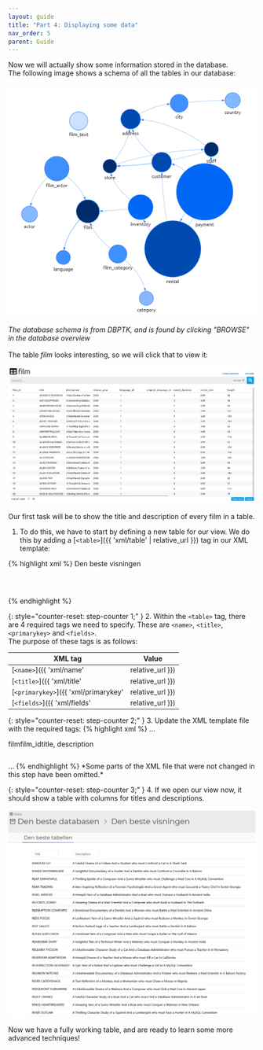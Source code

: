 ```yaml
---
layout: guide
title: "Part 4: Displaying some data"
nav_order: 5
parent: Guide
---
```

Now we will actually show some information stored in the database.\
The following image shows a schema of all the tables in our database:\
<br>
![](../../assets/images/guide/dbptk-schema.png)

*The database schema is from DBPTK, and is found by clicking "BROWSE" in the database overview*\
<br>
The table *film* looks interesting, so we will click that to view it:\
<br>
![](../../assets/images/guide/dbptk-film-table.png)
<br><br>
Our first task will be to show the title and description of every film in a table.
<br>
1. To do this, we have to start by defining a new table for our view. We do this by adding a [`<table>`]({{ 'xml/table' | relative_url }}) tag in our XML template:

{% highlight xml %}
<views>
    <view>
        <name>Den beste visningen</name>
        <table>                    
        </table>
    </view>
</views>
{% endhighlight %}

{: style="counter-reset: step-counter 1;" }
2. Within the `<table>` tag, there are 4 required tags we need to specify. These are `<name>`, `<title>`, `<primarykey>` and `<fields>`.\
The purpose of these tags is as follows:
<br>
  
| XML tag | Value |
| ----- | ---------- |
| [`<name>`]({{ 'xml/name' | relative_url }}) | The name of the table in the database we want data from. As we are getting data from the table *film*, the value will be `film`|
| [`<title>`]({{ 'xml/title' | relative_url }}) | The name that will be displayed above our table. This can be set to anything you want. |
| [`<primarykey>`]({{ 'xml/primarykey' | relative_url }}) | A primary key is a column that has a unique value for every row in a table. For the *film* table the unique column is *film_id*, so we have to set the primary key to `film_id` |
| [`<fields>`]({{ 'xml/fields' | relative_url }}) | This is a list of columns we want to show data from. The list is comma-separated, so because we want to show data from the columns *title* and *description*, we have to set fields to `title, description` | 



{: style="counter-reset: step-counter 2;" }
3. Update the XML template file with the required tags: 
{% highlight xml %}
...
<table>
    <name>film</name>
    <title>Den beste tabellen</title>
    <primarykey>film_id</primarykey>                    
    <fields>title, description</fields>
</table>
...
{% endhighlight %}
*Some parts of the XML file that were not changed in this step have been omitted.*

{: style="counter-reset: step-counter 3;" }
4. If we open our view now, it should show a table with columns for titles and descriptions.\
<br>
![](../../assets/images/guide/table-1.png)



Now we have a fully working table, and are ready to learn some more advanced techniques!